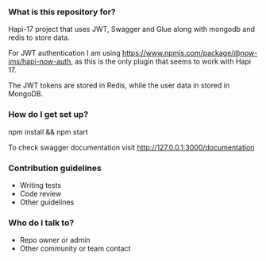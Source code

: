 
### What is this repository for? ###

Hapi-17 project that uses JWT, Swagger and Glue along with mongodb and redis to store data.

For JWT authentication I am using https://www.npmjs.com/package/@now-ims/hapi-now-auth, as this is the only plugin
that seems to work with Hapi 17.

The JWT tokens are stored in Redis, while the user data in stored in MongoDB.

### How do I get set up? ###

npm install && npm start

To check swagger documentation visit http://127.0.0.1:3000/documentation

### Contribution guidelines ###

* Writing tests
* Code review
* Other guidelines

### Who do I talk to? ###

* Repo owner or admin
* Other community or team contact
